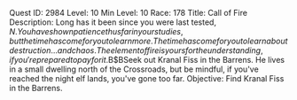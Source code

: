 Quest ID: 2984
Level: 10
Min Level: 10
Race: 178
Title: Call of Fire
Description: Long has it been since you were last tested, $N. You have shown patience thus far in your studies, but the time has come for you to learn more. The time has come for you to learn about destruction... and chaos. The element of fire is yours for the understanding, if you're prepared to pay for it.$B$BSeek out Kranal Fiss in the Barrens. He lives in a small dwelling north of the Crossroads, but be mindful, if you've reached the night elf lands, you've gone too far.
Objective: Find Kranal Fiss in the Barrens.
